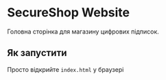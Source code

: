 # SecureShop Website

Головна сторінка для магазину цифрових підписок.

## Як запустити

Просто відкрийте `index.html` у браузері